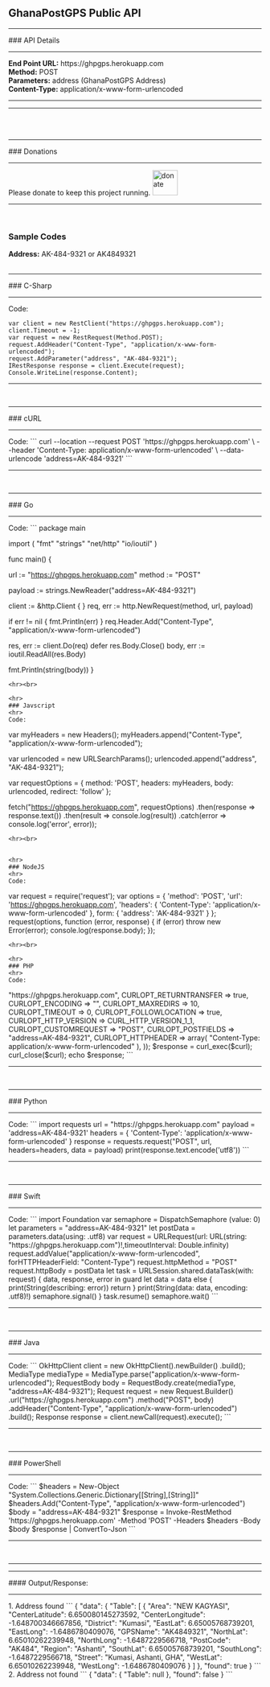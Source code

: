 ## GhanaPostGPS Public API
<hr>
### API Details
<hr>
<b>End Point URL:</b> https://ghpgps.herokuapp.com<br>
<b>Method:</b> POST<br>
<b>Parameters:</b> address (GhanaPostGPS Address)<br>
<b>Content-Type:</b> application/x-www-form-urlencoded<br>
<hr>
<hr><br><br>

<hr>
### Donations
<hr>
Please donate to keep this project running. <a target="_blank" href="https://dashboard.flutterwave.com/donate/cejpesniqs3f"><img src="https://image.flaticon.com/icons/svg/3090/3090757.svg" style="width: 50px; height: auto;" alt="donate"></a>
<hr><br>


### Sample Codes
<b>Address:</b> AK-484-9321 or AK4849321<br><br>

<hr>
### C-Sharp
<hr>
Code:

```
var client = new RestClient("https://ghpgps.herokuapp.com");
client.Timeout = -1;
var request = new RestRequest(Method.POST);
request.AddHeader("Content-Type", "application/x-www-form-urlencoded");
request.AddParameter("address", "AK-484-9321");
IRestResponse response = client.Execute(request);
Console.WriteLine(response.Content);
```
<hr><br>

<hr>
### cURL
<hr>
Code:
```
curl --location --request POST 'https://ghpgps.herokuapp.com' \
--header 'Content-Type: application/x-www-form-urlencoded' \
--data-urlencode 'address=AK-484-9321'
```
<hr><br>

<hr>
### Go
<hr>
Code:
```
package main

import (
  "fmt"
  "strings"
  "net/http"
  "io/ioutil"
)

func main() {

  url := "https://ghpgps.herokuapp.com"
  method := "POST"

  payload := strings.NewReader("address=AK-484-9321")

  client := &http.Client {
  }
  req, err := http.NewRequest(method, url, payload)

  if err != nil {
    fmt.Println(err)
  }
  req.Header.Add("Content-Type", "application/x-www-form-urlencoded")

  res, err := client.Do(req)
  defer res.Body.Close()
  body, err := ioutil.ReadAll(res.Body)

  fmt.Println(string(body))
}
```
<hr><br>

<hr>
### Javscript
<hr>
Code:
```
var myHeaders = new Headers();
myHeaders.append("Content-Type", "application/x-www-form-urlencoded");

var urlencoded = new URLSearchParams();
urlencoded.append("address", "AK-484-9321");

var requestOptions = {
  method: 'POST',
  headers: myHeaders,
  body: urlencoded,
  redirect: 'follow'
};

fetch("https://ghpgps.herokuapp.com", requestOptions)
  .then(response => response.text())
  .then(result => console.log(result))
  .catch(error => console.log('error', error));
```
<hr><br>


<hr>
### NodeJS
<hr>
Code:
```
var request = require('request');
var options = {
  'method': 'POST',
  'url': 'https://ghpgps.herokuapp.com',
  'headers': {
    'Content-Type': 'application/x-www-form-urlencoded'
  },
  form: {
    'address': 'AK-484-9321'
  }
};
request(options, function (error, response) {
  if (error) throw new Error(error);
  console.log(response.body);
});
```
<hr><br>

<hr>
### PHP
<hr>
Code:
```
<?php

$curl = curl_init();

curl_setopt_array($curl, array(
  CURLOPT_URL => "https://ghpgps.herokuapp.com",
  CURLOPT_RETURNTRANSFER => true,
  CURLOPT_ENCODING => "",
  CURLOPT_MAXREDIRS => 10,
  CURLOPT_TIMEOUT => 0,
  CURLOPT_FOLLOWLOCATION => true,
  CURLOPT_HTTP_VERSION => CURL_HTTP_VERSION_1_1,
  CURLOPT_CUSTOMREQUEST => "POST",
  CURLOPT_POSTFIELDS => "address=AK-484-9321",
  CURLOPT_HTTPHEADER => array(
    "Content-Type: application/x-www-form-urlencoded"
  ),
));

$response = curl_exec($curl);

curl_close($curl);
echo $response;
```
<hr><br>

<hr>
### Python
<hr>
Code:
```
import requests

url = "https://ghpgps.herokuapp.com"

payload = 'address=AK-484-9321'
headers = {
  'Content-Type': 'application/x-www-form-urlencoded'
}

response = requests.request("POST", url, headers=headers, data = payload)

print(response.text.encode('utf8'))
```
<hr><br>

<hr>
### Swift
<hr>
Code:
```
import Foundation

var semaphore = DispatchSemaphore (value: 0)

let parameters = "address=AK-484-9321"
let postData =  parameters.data(using: .utf8)

var request = URLRequest(url: URL(string: "https://ghpgps.herokuapp.com")!,timeoutInterval: Double.infinity)
request.addValue("application/x-www-form-urlencoded", forHTTPHeaderField: "Content-Type")

request.httpMethod = "POST"
request.httpBody = postData

let task = URLSession.shared.dataTask(with: request) { data, response, error in 
  guard let data = data else {
    print(String(describing: error))
    return
  }
  print(String(data: data, encoding: .utf8)!)
  semaphore.signal()
}

task.resume()
semaphore.wait()
```
<hr><br>

<hr>
### Java
<hr>
Code:
```
OkHttpClient client = new OkHttpClient().newBuilder()
  .build();
MediaType mediaType = MediaType.parse("application/x-www-form-urlencoded");
RequestBody body = RequestBody.create(mediaType, "address=AK-484-9321");
Request request = new Request.Builder()
  .url("https://ghpgps.herokuapp.com")
  .method("POST", body)
  .addHeader("Content-Type", "application/x-www-form-urlencoded")
  .build();
Response response = client.newCall(request).execute();
```
<hr><br>

<hr>
### PowerShell
<hr>
Code:
```
$headers = New-Object "System.Collections.Generic.Dictionary[[String],[String]]"
$headers.Add("Content-Type", "application/x-www-form-urlencoded")

$body = "address=AK-484-9321"

$response = Invoke-RestMethod 'https://ghpgps.herokuapp.com' -Method 'POST' -Headers $headers -Body $body
$response | ConvertTo-Json
```
<hr><br>

<hr><hr>
#### Output/Response:
<hr>
1. Address found
```
{
    "data": {
        "Table": [
            {
                "Area": "NEW KAGYASI",
                "CenterLatitude": 6.650080145273592,
                "CenterLongitude": -1.648700346667856,
                "District": "Kumasi",
                "EastLat": 6.65005768739201,
                "EastLong": -1.6486780409076,
                "GPSName": "AK4849321",
                "NorthLat": 6.65010262239948,
                "NorthLong": -1.6487229566718,
                "PostCode": "AK484",
                "Region": "Ashanti",
                "SouthLat": 6.65005768739201,
                "SouthLong": -1.6487229566718,
                "Street": "Kumasi, Ashanti, GHA",
                "WestLat": 6.65010262239948,
                "WestLong": -1.6486780409076
            }
        ]
    },
    "found": true
}
```

2. Address not found
```
{
    "data": {
        "Table": null
    },
    "found": false
}
```
